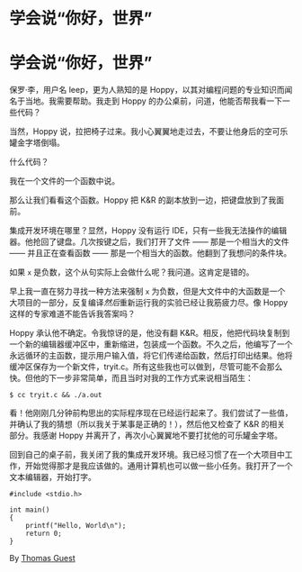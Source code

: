 # 学会说“你好，世界”

# 学会说“你好，世界”

保罗·李，用户名 leep，更为人熟知的是 Hoppy，以其对编程问题的专业知识而闻名于当地。我需要帮助。我走到 Hoppy 的办公桌前，问道，他能否帮我看一下一些代码？

当然，Hoppy 说，拉把椅子过来。我小心翼翼地走过去，不要让他身后的空可乐罐金字塔倒塌。

什么代码？

我在一个文件的一个函数中说。

那么让我们看看这个函数。Hoppy 把 K&R 的副本放到一边，把键盘放到了我面前。

集成开发环境在哪里？显然，Hoppy 没有运行 IDE，只有一些我无法操作的编辑器。他抢回了键盘。几次按键之后，我们打开了文件 —— 那是一个相当大的文件 —— 并且正在查看函数 —— 那是一个相当大的函数。他翻到了我想问的条件块。

如果 `x` 是负数，这个从句实际上会做什么呢？我问道。这肯定是错的。

早上我一直在努力寻找一种方法来强制 `x` 为负数，但是大文件中的大函数是一个大项目的一部分，反复编译*然后*重新运行我的实验已经让我筋疲力尽。像 Hoppy 这样的专家难道不能告诉我答案吗？

Hoppy 承认他不确定。令我惊讶的是，他没有翻 K&R。相反，他把代码块复制到一个新的编辑器缓冲区中，重新缩进，包装成一个函数。不久之后，他编写了一个永远循环的主函数，提示用户输入值，将它们传递给函数，然后打印出结果。他将缓冲区保存为一个新文件，tryit.c。所有这些我也可以做到，尽管可能不会那么快。但他的下一步非常简单，而且当时对我的工作方式来说相当陌生：

```
$ cc tryit.c && ./a.out 
```

看！他刚刚几分钟前构思出的实际程序现在已经运行起来了。我们尝试了一些值，并确认了我的猜想（所以我关于某事是正确的！），然后他又检查了 K&R 的相关部分。我感谢 Hoppy 并离开了，再次小心翼翼地不要打扰他的可乐罐金字塔。

回到自己的桌子前，我关闭了我的集成开发环境。我已经习惯了在一个大项目中工作，开始觉得那才是我应该做的。通用计算机也可以做一些小任务。我打开了一个文本编辑器，开始打字。

```
#include <stdio.h>

int main()
{
    printf("Hello, World\n");
    return 0;
} 
```

By [Thomas Guest](http://programmer.97things.oreilly.com/wiki/index.php/Thomas_Guest)
